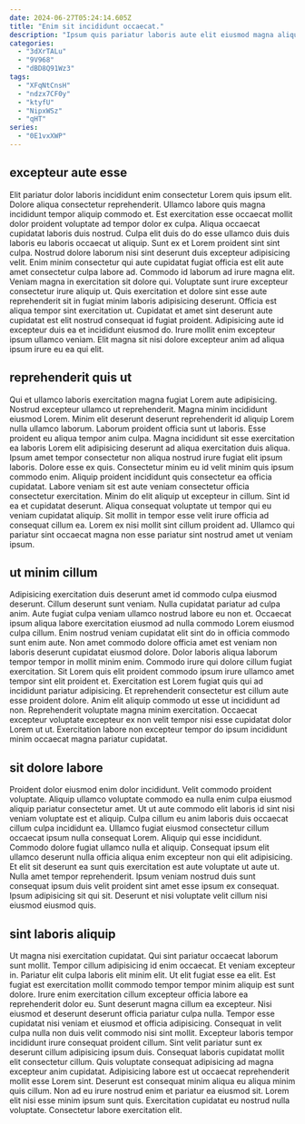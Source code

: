 ```yaml
---
date: 2024-06-27T05:24:14.605Z
title: "Enim sit incididunt occaecat."
description: "Ipsum quis pariatur laboris aute elit eiusmod magna aliqua non duis fugiat. Aliqua culpa aute consectetur culpa aliquip quis anim Lorem proident."
categories:
  - "3dXrTALu"
  - "9V968"
  - "dBD8Q91Wz3"
tags:
  - "XFqNtCnsH"
  - "ndzx7CF0y"
  - "ktyfU"
  - "NipxWSz"
  - "qHT"
series:
  - "0E1vxXWP"
---
```



## excepteur aute esse

Elit pariatur dolor laboris incididunt enim consectetur Lorem quis ipsum elit. Dolore aliqua consectetur reprehenderit. Ullamco labore quis magna incididunt tempor aliquip commodo et. Est exercitation esse occaecat mollit dolor proident voluptate ad tempor dolor ex culpa. Aliqua occaecat cupidatat laboris duis nostrud. Culpa elit duis do do esse ullamco duis duis laboris eu laboris occaecat ut aliquip.
Sunt ex et Lorem proident sint sint culpa. Nostrud dolore laborum nisi sint deserunt duis excepteur adipisicing velit. Enim minim consectetur qui aute cupidatat fugiat officia est elit aute amet consectetur culpa labore ad. Commodo id laborum ad irure magna elit. Veniam magna in exercitation sit dolore qui. Voluptate sunt irure excepteur consectetur irure aliquip ut.
Quis exercitation et dolore sint esse aute reprehenderit sit in fugiat minim laboris adipisicing deserunt. Officia est aliqua tempor sint exercitation ut. Cupidatat et amet sint deserunt aute cupidatat est elit nostrud consequat id fugiat proident. Adipisicing aute id excepteur duis ea et incididunt eiusmod do. Irure mollit enim excepteur ipsum ullamco veniam. Elit magna sit nisi dolore excepteur anim ad aliqua ipsum irure eu ea qui elit.

## reprehenderit quis ut

Qui et ullamco laboris exercitation magna fugiat Lorem aute adipisicing. Nostrud excepteur ullamco ut reprehenderit. Magna minim incididunt eiusmod Lorem. Minim elit deserunt deserunt reprehenderit id aliquip Lorem nulla ullamco laborum. Laborum proident officia sunt ut laboris.
Esse proident eu aliqua tempor anim culpa. Magna incididunt sit esse exercitation ea laboris Lorem elit adipisicing deserunt ad aliqua exercitation duis aliqua. Ipsum amet tempor consectetur non aliqua nostrud irure fugiat elit ipsum laboris. Dolore esse ex quis. Consectetur minim eu id velit minim quis ipsum commodo enim. Aliquip proident incididunt quis consectetur ea officia cupidatat.
Labore veniam sit est aute veniam consectetur officia consectetur exercitation. Minim do elit aliquip ut excepteur in cillum. Sint id ea et cupidatat deserunt. Aliqua consequat voluptate ut tempor qui eu veniam cupidatat aliquip. Sit mollit in tempor esse velit irure officia ad consequat cillum ea. Lorem ex nisi mollit sint cillum proident ad. Ullamco qui pariatur sint occaecat magna non esse pariatur sint nostrud amet ut veniam ipsum.

## ut minim cillum

Adipisicing exercitation duis deserunt amet id commodo culpa eiusmod deserunt. Cillum deserunt sunt veniam. Nulla cupidatat pariatur ad culpa anim. Aute fugiat culpa veniam ullamco nostrud labore eu non et. Occaecat ipsum aliqua labore exercitation eiusmod ad nulla commodo Lorem eiusmod culpa cillum. Enim nostrud veniam cupidatat elit sint do in officia commodo sunt enim aute. Non amet commodo dolore officia amet est veniam non laboris deserunt cupidatat eiusmod dolore.
Dolor laboris aliqua laborum tempor tempor in mollit minim enim. Commodo irure qui dolore cillum fugiat exercitation. Sit Lorem quis elit proident commodo ipsum irure ullamco amet tempor sint elit proident et. Exercitation est Lorem fugiat quis qui ad incididunt pariatur adipisicing.
Et reprehenderit consectetur est cillum aute esse proident dolore. Anim elit aliquip commodo ut esse ut incididunt ad non. Reprehenderit voluptate magna minim exercitation. Occaecat excepteur voluptate excepteur ex non velit tempor nisi esse cupidatat dolor Lorem ut ut. Exercitation labore non excepteur tempor do ipsum incididunt minim occaecat magna pariatur cupidatat.

## sit dolore labore

Proident dolor eiusmod enim dolor incididunt. Velit commodo proident voluptate. Aliquip ullamco voluptate commodo ea nulla enim culpa eiusmod aliquip pariatur consectetur amet. Ut ut aute commodo elit laboris id sint nisi veniam voluptate est et aliquip. Culpa cillum eu anim laboris duis occaecat cillum culpa incididunt ea.
Ullamco fugiat eiusmod consectetur cillum occaecat ipsum nulla consequat Lorem. Aliquip qui esse incididunt. Commodo dolore fugiat ullamco nulla et aliquip. Consequat ipsum elit ullamco deserunt nulla officia aliqua enim excepteur non qui elit adipisicing. Et elit sit deserunt ea sunt quis exercitation est aute voluptate ut aute ut.
Nulla amet tempor reprehenderit. Ipsum veniam nostrud duis sunt consequat ipsum duis velit proident sint amet esse ipsum ex consequat. Ipsum adipisicing sit qui sit. Deserunt et nisi voluptate velit cillum nisi eiusmod eiusmod quis.

## sint laboris aliquip

Ut magna nisi exercitation cupidatat. Qui sint pariatur occaecat laborum sunt mollit. Tempor cillum adipisicing id enim occaecat. Et veniam excepteur in. Pariatur elit culpa laboris elit minim elit. Ut elit fugiat esse ea elit. Est fugiat est exercitation mollit commodo tempor tempor minim aliquip est sunt dolore. Irure enim exercitation cillum excepteur officia labore ea reprehenderit dolor eu.
Sunt deserunt magna cillum ea excepteur. Nisi eiusmod et deserunt deserunt officia pariatur culpa nulla. Tempor esse cupidatat nisi veniam et eiusmod et officia adipisicing. Consequat in velit culpa nulla non duis velit commodo nisi sint mollit. Excepteur laboris tempor incididunt irure consequat proident cillum. Sint velit pariatur sunt ex deserunt cillum adipisicing ipsum duis. Consequat laboris cupidatat mollit elit consectetur cillum.
Quis voluptate consequat adipisicing ad magna excepteur anim cupidatat. Adipisicing labore est ut occaecat reprehenderit mollit esse Lorem sint. Deserunt est consequat minim aliqua eu aliqua minim quis cillum. Non ad eu irure nostrud enim et pariatur ea eiusmod sit. Lorem elit nisi esse minim ipsum sunt quis. Exercitation cupidatat eu nostrud nulla voluptate. Consectetur labore exercitation elit.

